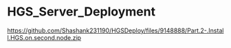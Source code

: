 # HGS_Server_Deployment

https://github.com/Shashank231190/HGSDeploy/files/9148888/Part.2-.Install.HGS.on.second.node.zip
